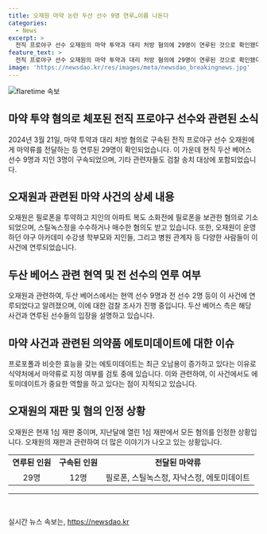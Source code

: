 ```yaml
---
title: 오재원 마약 논란 두산 선수 9명 연루…이름 나돈다
categories:
  - News
excerpt: >
  전직 프로야구 선수 오재원의 마약 투약과 대리 처방 혐의에 29명이 연루된 것으로 확인됐다. 이 가운데 9명은 두산 베어스 현직 선수로, 13명은 전·현직 프로야구 선수, 그 외 트레이너와 지인 등이다. 오재원의 야구 아카데미 수강생 학부모부터 약제를 판매한 병원 원장까지 다양한 사람들이 연루돼 있다. 에토미데이트는 프로포폴과 유사하며, 현재 식약처는 마약류 지정 여부를 검토 중이다. 오재원은 이미 필로폰과 스틸녹스정을 투약 혐의로 1심 재판을 받고 있는 상황이다.
feature_text: >
  전직 프로야구 선수 오재원의 마약 투약과 대리 처방 혐의에 29명이 연루된 것으로 확인됐다. 이 가운데 9명은 두산 베어스 현직 선수로, 13명은 전·현직 프로야구 선수, 그 외 트레이너와 지인 등이다. 오재원의 야구 아카데미 수강생 학부모부터 약제를 판매한 병원 원장까지 다양한 사람들이 연루돼 있다. 에토미데이트는 프로포폴과 유사하며, 현재 식약처는 마약류 지정 여부를 검토 중이다. 오재원은 이미 필로폰과 스틸녹스정을 투약 혐의로 1심 재판을 받고 있는 상황이다.
image: 'https://newsdao.kr/res/images/meta/newsdao_breakingnews.jpg'
---
```


<p><img src="https://newsdao.kr/res/images/meta/newsdao_breakingnews.jpg" alt="flaretime 속보" /></p>

<h2 data-ke-size="size26">마약 투약 혐의로 체포된 전직 프로야구 선수와 관련된 소식</h2>

<p data-ke-size="size16">2024년 3월 21일, 마약 투약과 대리 처방 혐의로 구속된 전직 프로야구 선수 오재원에게 마약류를 전달하는 등 연루된 29명이 확인되었습니다. 이 가운데 현직 두산 베어스 선수 9명과 지인 3명이 구속되었으며, 기타 관련자들도 검찰 송치 대상에 포함되었습니다.</p>

<h2 data-ke-size="size26">오재원과 관련된 마약 사건의 상세 내용</h2>

<p data-ke-size="size16">오재원은 필로폰을 투약하고 지인의 아파트 복도 소화전에 필로폰을 보관한 혐의로 기소되었으며, 스틸녹스정을 수수하거나 매수한 혐의도 받고 있습니다. 또한, 오재원이 운영하던 야구 아카데미 수강생 학부모와 지인들, 그리고 병원 관계자 등 다양한 사람들이 이 사건에 연루되었습니다.</p>

<h2 data-ke-size="size26">두산 베어스 관련 현역 및 전 선수의 연루 여부</h2>

<p data-ke-size="size16">오재원과 관련하여, 두산 베어스에서는 현역 선수 9명과 전 선수 2명 등이 이 사건에 연루되었다고 알려졌으며, 이에 대한 검찰 조사가 진행 중입니다. 두산 베어스 측은 해당 사건과 연루된 선수들의 입장을 설명하고 있습니다.</p>

<h2 data-ke-size="size26">마약 사건과 관련된 의약품 에토미데이트에 대한 이슈</h2>

<p data-ke-size="size16">프로포폴과 비슷한 효능을 갖는 에토미데이트는 최근 오남용이 증가하고 있다는 이유로 식약처에서 마약류로 지정 여부를 검토 중에 있습니다. 이와 관련하여, 이 사건에서도 에토미데이트가 중요한 역할을 하고 있다는 점이 지적되고 있습니다.</p>

<h2 data-ke-size="size26">오재원의 재판 및 혐의 인정 상황</h2>

<p data-ke-size="size16">오재원은 현재 1심 재판 중이며, 지난달에 열린 1심 재판에서 모든 혐의를 인정한 상황입니다. 오재원의 재판과 관련하여 더 많은 이야기가 나오고 있는 상황입니다.</p>

<table>
  <tr>
    <td style="text-align: center; height: 17px;"><b>연루된 인원</b></td>
    <td style="text-align: center; height: 17px;"><b>구속된 인원</b></td>
    <td style="text-align: center; height: 17px;"><b>전달된 마약류</b></td>
  </tr>
  <tr>
    <td style="text-align: center; height: 17px;">29명</td>
    <td style="text-align: center; height: 17px;">12명</td>
    <td style="text-align: center; height: 17px;">필로폰, 스틸녹스정, 자낙스정, 에토미데이트</td>
  </tr>
</table>

<hr>

<p data-ke-size="size16">&nbsp;</p>
실시간 뉴스 속보는, <a href="https://newsdao.kr" rel="dofollow">https://newsdao.kr</a>


